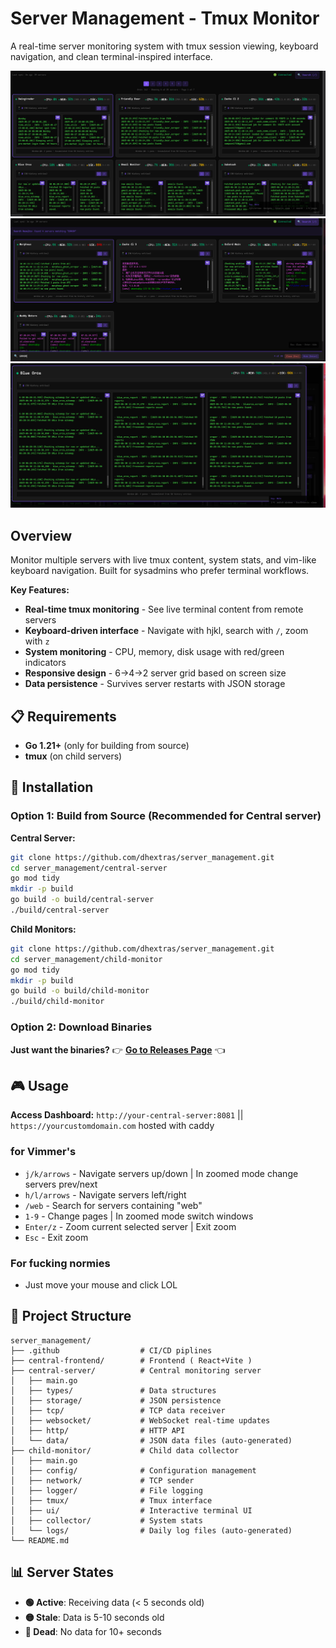 # Server Management - Tmux Monitor

A real-time server monitoring system with tmux session viewing, keyboard navigation, and clean terminal-inspired interface.

![Dashboard Screenshot](screenshots/dashboard.png)
![Search Mode](screenshots/search-mode.png)
![Zoom View](screenshots/zoom-view.png)

## **Overview**

Monitor multiple servers with live tmux content, system stats, and vim-like keyboard navigation. Built for sysadmins who prefer terminal workflows.

**Key Features:**
- **Real-time tmux monitoring** - See live terminal content from remote servers
- **Keyboard-driven interface** - Navigate with hjkl, search with `/`, zoom with `z`
- **System monitoring** - CPU, memory, disk usage with red/green indicators
- **Responsive design** - 6→4→2 server grid based on screen size
- **Data persistence** - Survives server restarts with JSON storage

## 📋 **Requirements**

- **Go 1.21+** (only for building from source)
- **tmux** (on child servers)

## 🚀 **Installation**

### Option 1: Build from Source (Recommended for Central server)

**Central Server:**
```bash
git clone https://github.com/dhextras/server_management.git
cd server_management/central-server
go mod tidy
mkdir -p build
go build -o build/central-server
./build/central-server
```

**Child Monitors:**
```bash
git clone https://github.com/dhextras/server_management.git
cd server_management/child-monitor
go mod tidy
mkdir -p build
go build -o build/child-monitor
./build/child-monitor
```

### Option 2: Download Binaries

**Just want the binaries?** 
👉 **[Go to Releases Page](https://github.com/dhextras/server_management/releases/latest)** 👈

## 🎮 **Usage**

**Access Dashboard:** `http://your-central-server:8081` || `https://yourcustomdomain.com` hosted with caddy

### for Vimmer's

- `j/k/arrows` - Navigate servers up/down | In zoomed mode change servers prev/next
- `h/l/arrows` - Navigate servers left/right
- `/web` - Search for servers containing "web"
- `1-9` - Change pages | In zoomed mode switch windows
- `Enter/z` - Zoom current selected server | Exit zoom
- `Esc` - Exit zoom

### For fucking normies

- Just move your mouse and click LOL

## 📁 **Project Structure**

```
server_management/
├── .github                  # CI/CD piplines
├── central-frontend/        # Frontend ( React+Vite )
├── central-server/          # Central monitoring server
│   ├── main.go
│   ├── types/               # Data structures
│   ├── storage/             # JSON persistence
│   ├── tcp/                 # TCP data receiver
│   ├── websocket/           # WebSocket real-time updates
│   ├── http/                # HTTP API
│   └── data/                # JSON data files (auto-generated)
├── child-monitor/           # Child data collector
│   ├── main.go
│   ├── config/              # Configuration management
│   ├── network/             # TCP sender
│   ├── logger/              # File logging
│   ├── tmux/                # Tmux interface
│   ├── ui/                  # Interactive terminal UI
│   ├── collector/           # System stats
│   └── logs/                # Daily log files (auto-generated)
└── README.md
```

## 📊 **Server States**

- **🟢 Active**: Receiving data (< 5 seconds old)
- **🟡 Stale**: Data is 5-10 seconds old  
- **🔴 Dead**: No data for 10+ seconds
